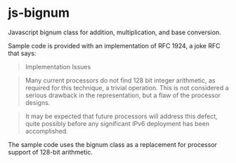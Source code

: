 js-bignum
=========

Javascript bignum class for addition, multiplication, and base conversion.

Sample code is provided with an implementation of RFC 1924, a joke RFC that says:

>   Implementation Issues

>   Many current processors do not find 128 bit integer arithmetic, as
>   required for this technique, a trivial operation.  This is not
>   considered a serious drawback in the representation, but a flaw of
>   the processor designs.

>   It may be expected that future processors will address this defect,
>   quite possibly before any significant IPv6 deployment has been
>   accomplished.

The sample code uses the bignum class as a replacement for processor support of 128-bit arithmetic.
